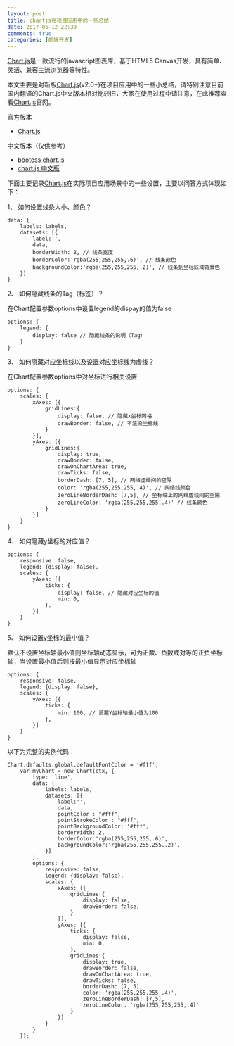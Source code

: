 ```yaml
---
layout: post
title: chartjs在项目应用中的一些总结
date: 2017-06-12 22:30
comments: true
categories: [前端开发]
---
```


[Chart.js](http://www.chartjs.org/)是一款流行的javascript图表库，基于HTML5 Canvas开发，具有简单、灵活、兼容主流浏览器等特性。

本文主要是对新版[Chart.js](http://www.chartjs.org/)(v2.0+)在项目应用中的一些小总结，请特别注意目前国内翻译的Chart.js中文版本相对比较旧，大家在使用过程中请注意，在此推荐查看[Chart.js](http://www.chartjs.org/)官网。

官方版本

- [Chart.js](http://www.chartjs.org/)

中文版本（仅供参考）

- [bootcss chart.js](http://www.bootcss.com/p/chart.js/)
- [chart.js 中文版](http://chartjs.cn/)

下面主要记录[Chart.js](http://www.chartjs.org/)在实际项目应用场景中的一些设置，主要以问答方式体现如下：

1、 如何设置线条大小、颜色？

```
data: {
	labels: labels,
	datasets: [{
    	label:'',
    	data,
		borderWidth: 2, // 线条宽度
		borderColor:'rgba(255,255,255,.6)', // 线条颜色
		backgroundColor:'rgba(255,255,255,.2)', // 线条到坐标区域背景色
	}]
}
```

2、 如何隐藏线条的Tag（标签）？

在Chart配置参数options中设置legend的dispay的值为false

```
options: {
	legend: {
		display: false // 隐藏线条的说明（Tag）
	}
}
```

3、 如何隐藏对应坐标线以及设置对应坐标线为虚线？

在Chart配置参数options中对坐标进行相关设置

```
options: {
	scales: {
    	xAxes: [{
            gridLines:{
                display: false, // 隐藏x坐标网格
                drawBorder: false, // 不渲染坐标线
            }
        }],
        yAxes: [{
            gridLines:{
                display: true,
                drawBorder: false,
                drawOnChartArea: true, 
                drawTicks: false,
                borderDash: [7, 5], // 网络虚线间的空隙
                color: 'rgba(255,255,255,.4)', // 网络线颜色
                zeroLineBorderDash: [7,5], // 坐标轴上的网络虚线间的空隙
                zeroLineColor: 'rgba(255,255,255,.4)' // 线条颜色
            }
        }]
	}
}
```

4、 如何隐藏y坐标的对应值？

```
options: {
	responsive: false,
	legend: {display: false},
	scales: {
	    yAxes: [{
	        ticks: {
	            display: false, // 隐藏对应坐标的值
	            min: 0,
	        },
	    }]
	}	
}
```

5、 如何设置y坐标的最小值？

默认不设置坐标轴最小值则坐标轴动态显示，可为正数、负数或对等的正负坐标轴，当设置最小值后则按最小值显示对应坐标轴

```
options: {
	responsive: false,
	legend: {display: false},
	scales: {
	    yAxes: [{
	        ticks: {
	            min: 100, // 设置Y坐标轴最小值为100
	        },
	    }]
	}	
}
```

以下为完整的实例代码：

```
Chart.defaults.global.defaultFontColor = '#fff';
	var myChart = new Chart(ctx, {
		type: 'line',
		data: {
	    	labels: labels,
	    	datasets: [{
	        	label:'',
	        	data,
	        	pointColor : "#fff",
				pointStrokeColor : "#fff",
				pointBackgroundColor: '#fff',
				borderWidth: 2,
				borderColor:'rgba(255,255,255,.6)',
				backgroundColor:'rgba(255,255,255,.2)',
	    	}]
		},
	   	options: {
	       	responsive: false,
	       	legend: {display: false},
	       	scales: {
	        	xAxes: [{
	                gridLines:{
	                    display: false,
	                    drawBorder: false,
	                }
	            }],
	            yAxes: [{
	                ticks: {
	                    display: false,
	                    min: 0,
	                },
	                gridLines:{
	                    display: true,
	                    drawBorder: false,
	                    drawOnChartArea: true,
	                    drawTicks: false,
	                    borderDash: [7, 5],
	                    color: 'rgba(255,255,255,.4)',
	                    zeroLineBorderDash: [7,5],
	                    zeroLineColor: 'rgba(255,255,255,.4)'
	                }
	            }]
	    	}
		}
	});
```






